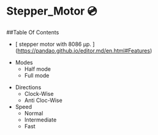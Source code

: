# Stepper_Motor :cd:
##Table Of Contents
 * [ stepper motor with 8086 µp. ] (https://pandao.github.io/editor.md/en.html#Features)
 + Modes
     * Half mode 
     * Full mode  
 - Directions      
     * Clock-Wise
     * Anti Cloc-Wise
 - Speed      
     * Normal
     * Intermediate
     * Fast

